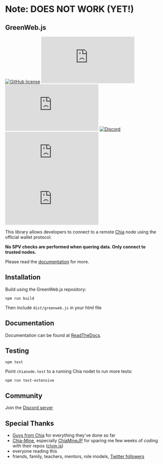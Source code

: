 # Note: DOES NOT WORK (YET!)

## GreenWeb.js

[![GitHub license](https://badgen.net/github/license/Yakuhito/greenweb.js.svg)](https://github.com/Yakuhito/greenweb.js/blob/master/LICENSE) [![GitHub commits](https://badgen.net/github/commits/Yakuhito/greenweb.js)](https://GitHub.com/Yakuhito/greenweb.js/commit/) [![GitHub latest commit](https://badgen.net/github/last-commit/Yakuhito/greenweb.js)](https://GitHub.com/Yakuhito/greenweb.js/commit/) [![Discord](https://badgen.net/badge/icon/discord?icon=discord&label)](https://discord.gg/yNVNvQyYXn) [![GitHub stars](https://badgen.net/github/stars/Yakuhito/greenweb.js)](https://GitHub.com/Yakuhito/greenweb.js/stargazers/) [![GitHub watchers](https://badgen.net/github/watchers/Yakuhito/greenweb.js)](https://GitHub.com/Yakuhito/greenweb.js/watchers/)

This library allows developers to connect to a remote [Chia](https://www.chia.net/) node using the official wallet protocol.

**No SPV checks are performed when quering data. Only connect to trusted nodes.**

Please read the [documentation](https://greenwebjs.readthedocs.io) for more.

## Installation

Build using the GreenWeb.js repository:

```
npm run build
```

Then include `dist/greenweb.js` in your html file

## Documentation

Documentation can be found at [ReadTheDocs](https://greenwebjs.readthedocs.io).

## Testing 

```
npm test
```

Point `chianode.test` to a running Chia nodet to run more tests:

```
npm run test-extensive
```

## Community

Join the [Discord server](https://discord.gg/yNVNvQyYXn)

## Special Thanks

* [Guys from Chia](https://www.chia.net/) for everything they've done so far
* [Chia-Mine](https://github.com/Chia-Mine), especially [ChiaMineJP](https://github.com/ChiaMineJP) for sparing me few weeks of coding with their repos ([clvm.js](https://github.com/Chia-Mine/clvm-js))
* everyone reading this
* friends, family, teachers, mentors, role models, [Twitter followers](https://twitter.com/yakuh1t0)